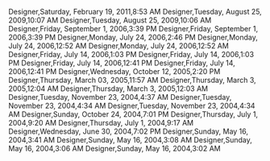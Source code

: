 ﻿Designer,Saturday, February 19, 2011,8:53 AMDesigner,Tuesday, August 25, 2009,10:07 AMDesigner,Tuesday, August 25, 2009,10:06 AMDesigner,Friday, September 1, 2006,3:39 PMDesigner,Friday, September 1, 2006,3:39 PMDesigner,Monday, July 24, 2006,2:46 PMDesigner,Monday, July 24, 2006,12:52 AMDesigner,Monday, July 24, 2006,12:52 AMDesigner,Friday, July 14, 2006,1:03 PMDesigner,Friday, July 14, 2006,1:03 PMDesigner,Friday, July 14, 2006,12:41 PMDesigner,Friday, July 14, 2006,12:41 PMDesigner,Wednesday, October 12, 2005,2:20 PMDesigner,Thursday, March 03, 2005,11:57 AMDesigner,Thursday, March 3, 2005,12:04 AMDesigner,Thursday, March 3, 2005,12:03 AMDesigner,Tuesday, November 23, 2004,4:37 AMDesigner,Tuesday, November 23, 2004,4:34 AMDesigner,Tuesday, November 23, 2004,4:34 AMDesigner,Sunday, October 24, 2004,7:01 PMDesigner,Thursday, July 1, 2004,9:20 AMDesigner,Thursday, July 1, 2004,9:17 AMDesigner,Wednesday, June 30, 2004,7:02 PMDesigner,Sunday, May 16, 2004,3:41 AMDesigner,Sunday, May 16, 2004,3:08 AMDesigner,Sunday, May 16, 2004,3:06 AMDesigner,Sunday, May 16, 2004,3:02 AM